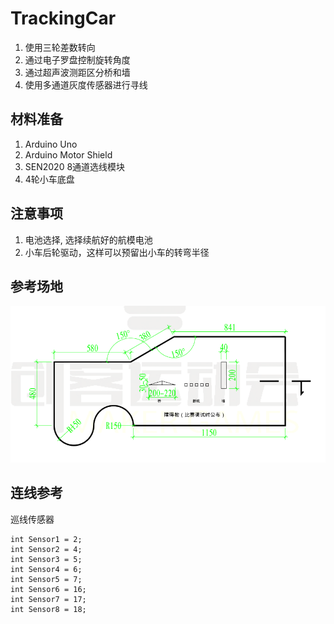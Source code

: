 # TrackingCar

1. 使用三轮差数转向
2. 通过电子罗盘控制旋转角度
3. 通过超声波测距区分桥和墙
3. 使用多通道灰度传感器进行寻线

## 材料准备
1. Arduino Uno
2. Arduino Motor Shield
3. SEN2020 8通道选线模块
4. 4轮小车底盘

## 注意事项
1. 电池选择, 选择续航好的航模电池
2. 小车后轮驱动，这样可以预留出小车的转弯半径

## 参考场地
![image](https://github.com/lvxinliang/TrackingCar/blob/master/doc/area.png?raw=true)

## 连线参考
巡线传感器
```
int Sensor1 = 2;
int Sensor2 = 4;
int Sensor3 = 5;
int Sensor4 = 6;
int Sensor5 = 7;
int Sensor6 = 16;
int Sensor7 = 17;
int Sensor8 = 18;
```


